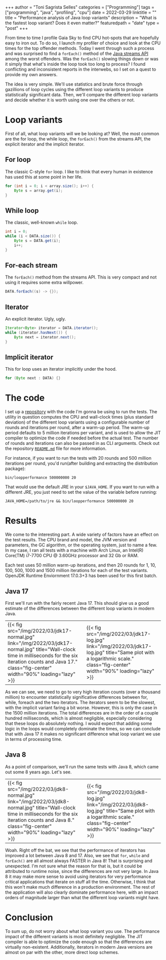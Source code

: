 +++
author = "Toni Sagrista Selles"
categories = ["Programming"]
tags = ["programming", "java", "profiling", "cpu"]
date = 2022-03-29
linktitle = ""
title = "Performance analysis of Java loop variants"
description = "What is the fastest loop variant? Does it even matter?"
featuredpath = "date"
type = "post"
+++

From time to time I profile Gaia Sky to find CPU hot-spots that are hopefully easy to iron out. To do so, I launch my profiler of choice and look at the CPU times for the top offender methods. Today I went through such a process and was surprised to find a `forEach()` method of the [Java streams API](https://docs.oracle.com/en/java/javase/18/docs/api/java.base/java/util/stream/package-summary.html) among the worst offenders. Was the `forEach()` slowing things down or was it simply that what's inside the loop took too long to process? I found conflicting and inconsistent reports in the interwebs, so I set on a quest to provide my own answers.

<!--more-->

The idea is very simple. We'll use statistics and brute force through gazillions of loop cycles using the different loop variants to produce statistically significant data. Then, we'll compare the different loop variants and decide whether it is worth using one over the others or not.

# Loop variants

First of all, what loop variants will we be looking at? Well, the most common are the for loop, the while loop, the `forEach()` from the streams API, the explicit iterator and the implicit iterator.

## For loop

The classic C-style `for` loop. I like to think that every human in existence has used this at some point in her life.

``` java
for (int i = 0; i < array.size(); i++) {
    Byte s = array.get(i);
}
```

## While loop

The classic, well-known `while` loop.

``` java
int i = 0;
while (i < DATA.size()) {
    Byte s = DATA.get(i);
    i++;
}
```

## For-each stream

The `forEach()` method from the streams API. This is very compact and not using it requires some extra willpower.

``` java
DATA.forEach((s) -> {});
```

## Iterator

An explicit iterator. Ugly, ugly.

``` java
Iterator<Byte> iterator = DATA.iterator();
while (iterator.hasNext()) {
    Byte next = iterator.next();
}
```

## Implicit iterator

This for loop uses an iterator implicitly under the hood.

``` java
for (Byte next : DATA) {}
```

# The code

I set up a [repository](https://gitlab.com/langurmonkey/java-loop-performance) with the code I'm gonna be using to run the tests. The utility in question computes the CPU and wall-clock times (plus standard deviation) of the different loop variants using a configurable number of rounds and iterations per round, after a warm-up period. The warm-up period defaults to 5 million iterations per variant, and is used to allow the JIT compiler to optimize the code if needed before the actual test. The number of rounds and iterations can also be passed in as CLI arguments. Check out the repository [`README.md`](https://gitlab.com/langurmonkey/java-loop-performance/-/blob/master/README.md) file for more information.

For instance, if you want to run the tests with 20 rounds and 500 million iterations per round, you'd run(after building and extracting the distribution package):

```
bin/loopperformance 500000000 20
```

That would use the default JRE in your `$JAVA_HOME`. If you want to run with a different JRE, you just need to set the value of the variable before running:

```
JAVA_HOME=/path/to/jre && bin/loopperformance 500000000 20
```

# Results

We come to the interesting part. A wide variety of factors have an effect on the test results. The CPU brand and model, the JVM version and parameters, the GC algorithm, or the operating system, just to name a few. In my case, I ran all tests with a machine with Arch Linux, an Intel(R) Core(TM) i7-7700 CPU @ 3.60GHz processor and 32 Gb or RAM.

Each test uses 50 million warm-up iterations, and then 20 rounds for 1, 10, 100, 500, 1000 and 1500 million iterations for each of the test variants. OpenJDK Runtime Enviornment 17.0.3+3 has been used for this first batch.

## Java 17

First we'll run with the fairly recent Java 17. This should give us a good estimate of the differences between the different loop variants in modern Java.

<table width="100%" style="margin: 0 auto 0 auto;">
<tr style="background-color:#00000000;border-width: 0px;"><td>
{{< fig src="/img/2022/03/jdk17-normal.jpg" link="/img/2022/03/jdk17-normal.jpg" title="Wall-clock time in milliseconds for the six iteration counts and Java 17." class="fig-center" width="90%" loading="lazy" >}}
</td><td>
{{< fig src="/img/2022/03/jdk17-log.jpg" link="/img/2022/03/jdk17-log.jpg" title="Same plot with a logarithmic scale." class="fig-center" width="90%" loading="lazy" >}}
</td></tr></table>

As we can see, we need to go to very high iteration counts (over a thousand million) to encounter statistically significative differences between for, while, foreach and the two iterators. The iterators seem to be the slowest, with the implicit variant faring a bit worse. However, this is only the case in the 1500 million iterations. The total differences are in the order of a couple hundred milliseconds, which is almost negligible, especially considering that these loops do absolutely nothing. I would expect that adding some logic in the loops would completely dominate the times, so we can conclude that with Java 17 it makes no significant difference what loop variant we use in terms of processing time.

## Java 8

As a point of comparison, we'll run the same tests with Java 8, which came out some 8 years ago. Let's see.

<table width="100%" style="margin: 0 auto 0 auto;">
<tr style="background-color:#00000000;border-width: 0px;"><td>
{{< fig src="/img/2022/03/jdk8-normal.jpg" link="/img/2022/03/jdk8-normal.jpg" title="Wall-clock time in milliseconds for the six iteration counts and Java 8." class="fig-center" width="90%" loading="lazy" >}}
</td><td>
{{< fig src="/img/2022/03/jdk8-log.jpg" link="/img/2022/03/jdk8-log.jpg" title="Same plot with a logarithmic scale." class="fig-center" width="90%" loading="lazy" >}}
</td></tr></table>

Woah. Right off the bat, we see that the performance of iterators has improved a lot between Java 8 and 17. Also, we see that `for`, `while` and `forEach()` are all almost always FASTER in Java 8! That is surprising and unexpected. I'm not sure what the reason for that is, but it could be attributed to runtime noise, since the differences are not very large. In Java 8 it may make more sense to avoid using iterators for very performance critical applications that iterate on stuff all the time. Otherwise, I think that this won't make much difference in a production environment. The rest of the application will also clearly dominate performance here, with an impact orders of magnitude larger than what the different loop variants might have.

# Conclusion

To sum up, do not worry about what loop variant you use. The performance impact of the different variants is most definitely negligible. The JIT compiler is able to optimize the code enough so that the differences are virtually non-existent. Additionally, iterators in modern Java versions are almost on par with the other, more direct loop schemes.
